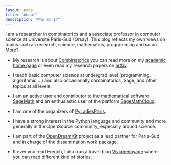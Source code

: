 ```yaml
---
layout: page
title: "About"
description: "Who am I?"
---
```



I am a researcher in combinatorics and a associate professor in computer science at Université Paris-Sud (Orsay). This blog reflects my own views on topics such as research, science, mathematics, programming and so on. More?

* My research is about [Combinatorics](https://en.wikipedia.org/wiki/Combinatorics) you can read more on my [academic home page](https://www.lri.fr/~pons/en/) or even read my research papers on [arXiv](http://arxiv.org/a/pons_v_1).

* I teach basic computer science at undergrad level (programming, algorithmic,...) and also occasionally combinatorics, Sage, and other topics at all levels.

* I am an active user and contributor to the mathematical software [SageMath](http://www.sagemath.org/) and an enthusiastic user of the platform [SageMathCloud](https://cloud.sagemath.com/).

* I am one of the organizers of [PyLadiesParis](http://www.pyladies.com/locations/paris/).

* I have a strong interest in the Python language and community and more generally in the OpenSource community, especially around science.

* I am part of the [OpenDreamKit](http://opendreamkit.org/) project as a lead partner for Paris-Sud and in charge of the dissemination work package.

* If ever you read French, I also run a travel blog [VivianeVoyage](http://www.viviane-voyages.com/) where you can read different kind of stories. 
